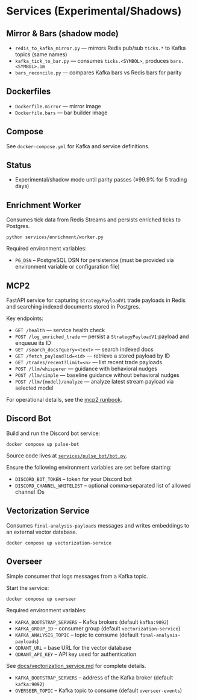 Services (Experimental/Shadows)
===============================

Mirror & Bars (shadow mode)
---------------------------

- `redis_to_kafka_mirror.py` — mirrors Redis pub/sub `ticks.*` to Kafka topics (same names)
- `kafka_tick_to_bar.py` — consumes `ticks.<SYMBOL>`, produces `bars.<SYMBOL>.1m`
- `bars_reconcile.py` — compares Kafka bars vs Redis bars for parity

Dockerfiles
-----------

- `Dockerfile.mirror` — mirror image
- `Dockerfile.bars` — bar builder image

Compose
-------

See `docker-compose.yml` for Kafka and service definitions.

Status
------

- Experimental/shadow mode until parity passes (≥99.9% for 5 trading days)

Enrichment Worker
-----------------

Consumes tick data from Redis Streams and persists enriched ticks to Postgres.

```
python services/enrichment/worker.py
```

Required environment variables:

- `PG_DSN` – PostgreSQL DSN for persistence (must be provided via environment variable or configuration file)

MCP2
----

FastAPI service for capturing `StrategyPayloadV1` trade payloads in Redis and searching indexed documents stored in Postgres.

Key endpoints:

- `GET /health` — service health check
- `POST /log_enriched_trade` — persist a `StrategyPayloadV1` payload and enqueue its ID
- `GET /search_docs?query=<text>` — search indexed docs
- `GET /fetch_payload?id=<id>` — retrieve a stored payload by ID
- `GET /trades/recent?limit=<n>` — list recent trade payloads
- `POST /llm/whisperer` — guidance with behavioral nudges
- `POST /llm/simple` — baseline guidance without behavioral nudges
- `POST /llm/{model}/analyze` — analyze latest stream payload via selected model

For operational details, see the [mcp2 runbook](../docs/runbooks/mcp2.md).

Discord Bot
-----------

Build and run the Discord bot service:

```
docker compose up pulse-bot
```

Source code lives at [`services/pulse_bot/bot.py`](pulse_bot/bot.py).

Ensure the following environment variables are set before starting:

- `DISCORD_BOT_TOKEN` – token for your Discord bot
- `DISCORD_CHANNEL_WHITELIST` – optional comma‑separated list of allowed channel IDs


Vectorization Service
---------------------

Consumes `final-analysis-payloads` messages and writes embeddings to an external vector database.

```
docker compose up vectorization-service
```

Overseer
--------

Simple consumer that logs messages from a Kafka topic.

Start the service:

```
docker compose up overseer
```

Required environment variables:

- `KAFKA_BOOTSTRAP_SERVERS` – Kafka brokers (default `kafka:9092`)
- `KAFKA_GROUP_ID` – consumer group (default `vectorization-service`)
- `KAFKA_ANALYSIS_TOPIC` – topic to consume (default `final-analysis-payloads`)
- `QDRANT_URL` – base URL for the vector database
- `QDRANT_API_KEY` – API key used for authentication

See [docs/vectorization_service.md](../docs/vectorization_service.md) for complete details.
- `KAFKA_BOOTSTRAP_SERVERS` – address of the Kafka broker (default `kafka:9092`)
- `OVERSEER_TOPIC` – Kafka topic to consume (default `overseer-events`)

